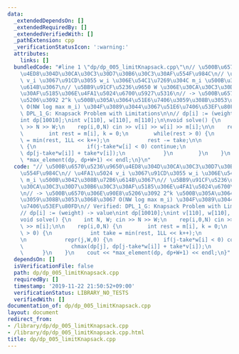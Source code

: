 ```yaml
---
data:
  _extendedDependsOn: []
  _extendedRequiredBy: []
  _extendedVerifiedWith: []
  _pathExtension: cpp
  _verificationStatusIcon: ':warning:'
  attributes:
    links: []
  bundledCode: "#line 1 \"dp/dp_005_limitKnapsack.cpp\"\n// \u500B\u6570\u5236\u9650\
    \u4ED8\u304D\u30CA\u30C3\u30D7\u30B6\u30C3\u30AF\u554F\u984C\n// \u4FA1\u5024\
    \ v_i \u3067\u91CD\u3055 w_i \u306E\u54C1\u7269\u304C m_i \u500B\u3042\u308B\u72B6\
    \u614B\u3067\n// \u5BB9\u91CF\u5236\u9650 W \u306E\u30CA\u30C3\u30D7\u30B6\u30C3\
    \u30AF\u5185\u306E\u4FA1\u5024\u6700\u5927\u5316\n// -> \u500B\u6570\u306E\u90E8\
    \u5206\u3092 2^k \u500B\u305A\u3064\u51E6\u7406\u3059\u308B\u3053\u3068\u3067\
    \ O(NW log max m_i) \u304F\u3089\u3044\u3067\u51E6\u7406\u53EF\u80FD\n// Verified:\
    \ DPL_1_G: Knapsack Problem with Limitations\n\n// dp[i] := (weight) -> value\n\
    int dp[10010];\nint v[110], w[110], m[110];\n\nvoid solve() {\n    int N, W; cin\
    \ >> N >> W;\n    rep(i,0,N) cin >> v[i] >> w[i] >> m[i];\n\n    rep(i,0,N) {\n\
    \        int rest = m[i], k = 0;\n        while(rest > 0) {\n            int take\
    \ = min(rest, 1LL << k++);\n            rest -= take;\n\n            repr(j,W,0)\
    \ {\n                if(j-take*w[i] < 0) continue;\n                chmax(dp[j],\
    \ dp[j-take*w[i]] + take*v[i]);\n            }\n        }\n    }\n    cout <<\
    \ *max_element(dp, dp+W+1) << endl;\n}\n"
  code: "// \u500B\u6570\u5236\u9650\u4ED8\u304D\u30CA\u30C3\u30D7\u30B6\u30C3\u30AF\
    \u554F\u984C\n// \u4FA1\u5024 v_i \u3067\u91CD\u3055 w_i \u306E\u54C1\u7269\u304C\
    \ m_i \u500B\u3042\u308B\u72B6\u614B\u3067\n// \u5BB9\u91CF\u5236\u9650 W \u306E\
    \u30CA\u30C3\u30D7\u30B6\u30C3\u30AF\u5185\u306E\u4FA1\u5024\u6700\u5927\u5316\
    \n// -> \u500B\u6570\u306E\u90E8\u5206\u3092 2^k \u500B\u305A\u3064\u51E6\u7406\
    \u3059\u308B\u3053\u3068\u3067 O(NW log max m_i) \u304F\u3089\u3044\u3067\u51E6\
    \u7406\u53EF\u80FD\n// Verified: DPL_1_G: Knapsack Problem with Limitations\n\n\
    // dp[i] := (weight) -> value\nint dp[10010];\nint v[110], w[110], m[110];\n\n\
    void solve() {\n    int N, W; cin >> N >> W;\n    rep(i,0,N) cin >> v[i] >> w[i]\
    \ >> m[i];\n\n    rep(i,0,N) {\n        int rest = m[i], k = 0;\n        while(rest\
    \ > 0) {\n            int take = min(rest, 1LL << k++);\n            rest -= take;\n\
    \n            repr(j,W,0) {\n                if(j-take*w[i] < 0) continue;\n \
    \               chmax(dp[j], dp[j-take*w[i]] + take*v[i]);\n            }\n  \
    \      }\n    }\n    cout << *max_element(dp, dp+W+1) << endl;\n}"
  dependsOn: []
  isVerificationFile: false
  path: dp/dp_005_limitKnapsack.cpp
  requiredBy: []
  timestamp: '2019-11-22 21:50:52+09:00'
  verificationStatus: LIBRARY_NO_TESTS
  verifiedWith: []
documentation_of: dp/dp_005_limitKnapsack.cpp
layout: document
redirect_from:
- /library/dp/dp_005_limitKnapsack.cpp
- /library/dp/dp_005_limitKnapsack.cpp.html
title: dp/dp_005_limitKnapsack.cpp
---
```

